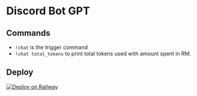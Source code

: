 # Discord Bot GPT

## Commands
- `!chat` is the trigger command
- `!chat total_tokens` to print total tokens used with amount spent in RM.

## Deploy
[![Deploy on Railway](https://railway.app/button.svg)](https://railway.app/template/wIUjNC?referralCode=E44ptv)